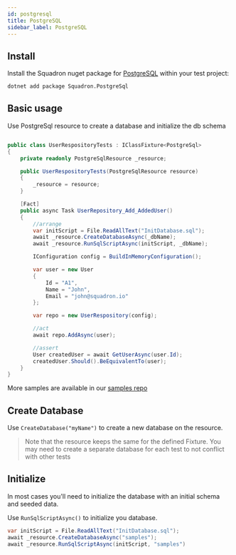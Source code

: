 ```yaml
---
id: postgresql
title: PostgreSQL
sidebar_label: PostgreSQL
---
```


## Install

Install the Squadron nuget package for [PostgreSQL](https://www.postgresql.org/) within your test project:

```bash
dotnet add package Squadron.PostgreSql
```

## Basic usage

Use PostgreSql resource to create a database and initialize the db schema

```csharp

public class UserRespositoryTests : IClassFixture<PostgreSql>
{
    private readonly PostgreSqlResource _resource;

    public UserRespositoryTests(PostgreSqlResource resource)
    {
        _resource = resource;
    }

    [Fact]
    public async Task UserRepository_Add_AddedUser()
    {
        //arrange
        var initScript = File.ReadAllText("InitDatabase.sql");
        await _resource.CreateDatabaseAsync(_dbName);
        await _resource.RunSqlScriptAsync(initScript, _dbName);

        IConfiguration config = BuildInMemoryConfiguration();

        var user = new User
        {
            Id = "A1",
            Name = "John",
            Email = "john@squadron.io"
        };

        var repo = new UserRespository(config);

        //act
        await repo.AddAsync(user);

        //assert
        User createdUser = await GetUserAsync(user.Id);
        createdUser.Should().BeEquivalentTo(user);
    }
}

```

More samples are available in our [samples repo](https://github.com/SwissLife-OSS/squadron/tree/master/src/samples/postgresql)

## Create Database

Use `CreateDatabase("myName")` to create a new database on the resource.

> Note that the resource keeps the same for the defined Fixture. You may need to create a separate database for each test to not conflict with other tests

## Initialize

In most cases you'll need to initialize the database with an initial schema and seeded data.

Use `RunSqlScriptAsync()` to initialize you database.

```csharp
var initScript = File.ReadAllText("InitDatabase.sql");
await _resource.CreateDatabaseAsync("samples");
await _resource.RunSqlScriptAsync(initScript, "samples")
```
